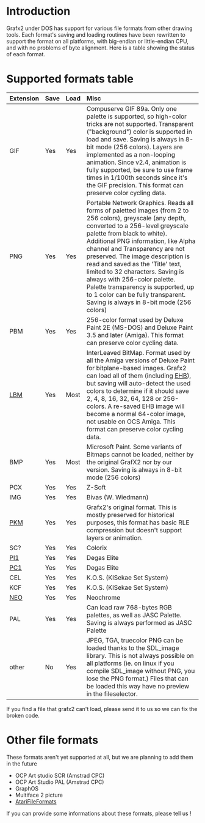 # Introduction #

Grafx2 under DOS has support for various file formats from other drawing tools. Each format's saving and loading routines have been rewritten to support the format on all platforms, with big-endian or little-endian CPU, and with no problems of byte alignment.
Here is a table showing the status of each format.

# Supported formats table #

| **Extension** | **Save** | **Load** | **Misc** |
|:--------------|:---------|:---------|:---------|
| GIF           | Yes      | Yes      | Compuserve GIF 89a. Only one palette is supported, so high-color tricks are not supported. Transparent ("background") color is supported in load and save. Saving is always in 8-bit mode (256 colors). Layers are implemented as a non-looping animation. Since v2.4, animation is fully supported, be sure to use frame times in 1/100th seconds since it's the GIF precision. This format can preserve color cycling data. |
| PNG           | Yes      | Yes      | Portable Network Graphics. Reads all forms of paletted images (from 2 to 256 colors), greyscale (any depth, converted to a 256-level greyscale palette from black to white). Additional PNG information, like Alpha channel and Transparency are not preserved. The image description is read and saved as the 'Title' text, limited to 32 characters. Saving is always with 256-color palette. Palette transparency is supported, up to 1 color can be fully transparent. Saving is always in 8-bit mode (256 colors) |
| PBM           | Yes      | Yes      | 256-color format used by Deluxe Paint 2E (MS-DOS) and Deluxe Paint 3.5 and later (Amiga). This format can preserve color cycling data. |
| [LBM](http://en.wikipedia.org/wiki/ILBM) | Yes      | Most     | InterLeaved BitMap. Format used by all the Amiga versions of Deluxe Paint for bitplane-based images. Grafx2 can load all of them (including [EHB](http://en.wikipedia.org/wiki/Extra_Half-Brite)), but saving will auto-detect the used colors to determine if it should save 2, 4, 8, 16, 32, 64, 128 or 256-colors. A re-saved EHB image will become a normal 64-color image, not usable on OCS Amiga. This format can preserve color cycling data. |
| BMP           | Yes      | Most     | Microsoft Paint. Some variants of Bitmaps cannot be loaded, neither by the original GrafX2 nor by our version. Saving is always in 8-bit mode (256 colors) |
| PCX           | Yes      | Yes      | Z-Soft   |
| IMG           | Yes      | Yes      | Bivas (W. Wiedmann) |
| [PKM](PKMSpec.md) | Yes      | Yes      | Grafx2's original format. This is mostly preserved for historical purposes, this format has basic RLE compression but doesn't support layers or animation. |
| SC?           | Yes      | Yes      | Colorix  |
| [PI1](AtariFileFormats.md) | Yes      | Yes      | Degas Elite |
| [PC1](AtariFileFormats.md) | Yes      | Yes      | Degas Elite |
| CEL           | Yes      | Yes      | K.O.S. (KISekae Set System) |
| KCF           | Yes      | Yes      | K.O.S. (KISekae Set System) |
| [NEO](AtariFileFormats.md) | Yes      | Yes      | Neochrome |
| PAL           | Yes      | Yes      | Can load raw 768-bytes RGB palettes, as well as JASC Palette. Saving is always performed as JASC Palette |
| other         | No       | Yes      | JPEG, TGA, truecolor PNG can be loaded thanks to the SDL\_image library. This is not always possible on all platforms (ie. on linux if you compile SDL\_image without PNG, you lose the PNG format.) Files that can be loaded this way have no preview in the fileselector. |
If you find a file that grafx2 can't load, please send it to us so we can fix the broken code.
# Other file formats #

These formats aren't yet supported at all, but we are planning to add them in the future
  * OCP Art studio SCR (Amstrad CPC)
  * OCP Art Studio PAL (Amstrad CPC)
  * GraphOS
  * Multiface 2 picture
  * [AtariFileFormats](AtariFileFormats.md)

If you can provide some informations about these formats, please tell us !